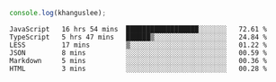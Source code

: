 ```js
console.log(khanguslee);
```

<!--START_SECTION:waka-->

```text
JavaScript   16 hrs 54 mins  ██████████████████░░░░░░░   72.61 %
TypeScript   5 hrs 47 mins   ██████▒░░░░░░░░░░░░░░░░░░   24.84 %
LESS         17 mins         ▒░░░░░░░░░░░░░░░░░░░░░░░░   01.22 %
JSON         8 mins          ░░░░░░░░░░░░░░░░░░░░░░░░░   00.59 %
Markdown     5 mins          ░░░░░░░░░░░░░░░░░░░░░░░░░   00.36 %
HTML         3 mins          ░░░░░░░░░░░░░░░░░░░░░░░░░   00.28 %
```

<!--END_SECTION:waka-->

<!--
**khanguslee/khanguslee** is a ✨ _special_ ✨ repository because its `README.md` (this file) appears on your GitHub profile.

Here are some ideas to get you started:

- 🔭 I’m currently working on ...
- 🌱 I’m currently learning ...
- 👯 I’m looking to collaborate on ...
- 🤔 I’m looking for help with ...
- 💬 Ask me about ...
- 📫 How to reach me: ...
- 😄 Pronouns: ...
- ⚡ Fun fact: ...
-->
